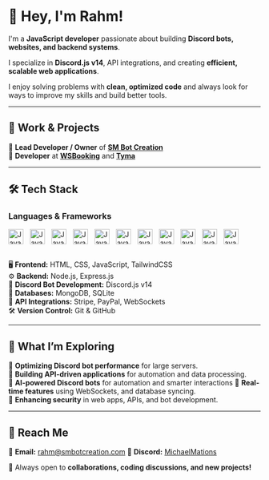 <!-- ## Hi there 👋 --!>

<!--
**MichaelMations/MichaelMations** is a ✨ _special_ ✨ repository because its `README.md` (this file) appears on your GitHub profile.

Here are some ideas to get you started:

- 🔭 I’m currently working on ...
- 🌱 I’m currently learning ...
- 👯 I’m looking to collaborate on ...
- 🤔 I’m looking for help with ...
- 💬 Ask me about ...
- 📫 How to reach me: ...
- 😄 Pronouns: ...
- ⚡ Fun fact: ...
-->

# 👋 Hey, I'm Rahm!  

I'm a **JavaScript developer** passionate about building **Discord bots, websites, and backend systems**.  

I specialize in **Discord.js v14**, API integrations, and creating **efficient, scalable web applications**.  

I enjoy solving problems with **clean, optimized code** and always look for ways to improve my skills and build better tools.  

---

## 💼 Work & Projects  
🔹 **Lead Developer / Owner** of **[SM Bot Creation](https://github.com/SM-Bot-Creation)**  
🔹 **Developer** at **[WSBooking](https://github.com/WolfietteStudios)** and **[Tyma](https://github.com/Tyma-Labs)**  

---

## 🛠 Tech Stack  
### **Languages & Frameworks**  
<img align="left" alt="Java" width="30px" style="padding-right:10;" src="https://cdn.jsdelivr.net/gh/devicons/devicon@latest/icons/javascript/javascript-original.svg" />
<img align="left" alt="Java" width="30px" style="padding-right:10;" src="https://cdn.jsdelivr.net/gh/devicons/devicon@latest/icons/html5/html5-original.svg" /> 
<img align="left" alt="Java" width="30px" style="padding-right:10;" src="https://cdn.jsdelivr.net/gh/devicons/devicon@latest/icons/github/github-original.svg" />
<img align="left" alt="Java" width="30px" style="padding-right:10;" src="https://cdn.jsdelivr.net/gh/devicons/devicon@latest/icons/css3/css3-original.svg" />
<img align="left" alt="Java" width="30px" style="padding-right:10;" src="https://cdn.jsdelivr.net/gh/devicons/devicon@latest/icons/tailwindcss/tailwindcss-original.svg" />
<img align="left" alt="Java" width="30px" style="padding-right:10;" src="https://cdn.jsdelivr.net/gh/devicons/devicon@latest/icons/nodejs/nodejs-original.svg" />
<img align="left" alt="Java" width="30px" style="padding-right:10;" src="https://cdn.jsdelivr.net/gh/devicons/devicon@latest/icons/express/express-original.svg" />
<img align="left" alt="Java" width="30px" style="padding-right:10;" src="https://cdn.jsdelivr.net/gh/devicons/devicon@latest/icons/discordjs/discordjs-plain.svg" />
<img align="left" alt="Java" width="30px" style="padding-right:10;" src="https://cdn.jsdelivr.net/gh/devicons/devicon@latest/icons/mongodb/mongodb-original.svg" />
<img align="left" alt="Java" width="30px" style="padding-right:10;" src="https://cdn.jsdelivr.net/gh/devicons/devicon@latest/icons/npm/npm-original-wordmark.svg" />
<img align="left" alt="Java" width="30px" style="padding-right:10;" src="https://cdn.jsdelivr.net/gh/devicons/devicon@latest/icons/sqlite/sqlite-plain.svg" />
<br clear="both" />  <!-- Added this line to clear floating elements -->
<br clear="both" />  <!-- Added this line to clear floating elements -->


🖥 **Frontend:** HTML, CSS, JavaScript, TailwindCSS  
⚙️ **Backend:** Node.js, Express.js  
🤖 **Discord Bot Development:** Discord.js v14  
💾 **Databases:** MongoDB, SQLite  
🔗 **API Integrations:** Stripe, PayPal, WebSockets  
🛠 **Version Control:** Git & GitHub  

---

## 🌱 What I’m Exploring  
🔹 **Optimizing Discord bot performance** for large servers.  
🔹 **Building API-driven applications** for automation and data processing.  
🔹 **AI-powered Discord bots** for automation and smarter interactions
🔹 **Real-time features** using WebSockets, and database syncing.  
🔹 **Enhancing security** in web apps, APIs, and bot development.  

---

## 📩 Reach Me  
📧 **Email:** [rahm@smbotcreation.com](mailto:rahm@smbotcreation.com) 
💬 **Discord:** [MichaelMations](https://discord.com/users/712381962341449769)  

🚀 Always open to **collaborations, coding discussions, and new projects!**  
